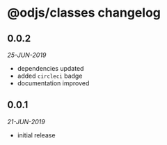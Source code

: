 # @odjs/classes changelog

## 0.0.2
*25-JUN-2019*

* dependencies updated
* added `circleci` badge
* documentation improved

## 0.0.1
*21-JUN-2019*

* initial release
